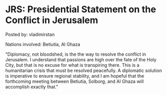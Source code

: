 # JRS: Presidential Statement on the Conflict in Jerusalem

Posted by: vladimirstan

Nations involved: Betiutia, Al Ghaza

"Diplomacy, not bloodshed, is the the way to resolve the conflict in Jerusalem.  I understand that passions are high over the fate of the Holy City, but that is no excuse for what is transpiring there. This is a humanitarian crisis that must be resolved peacefully. A diplomatic solution is imperative to ensure regional stability, and I am hopeful that the forthcoming meeting between Betiutia, Solborg, and Al Ghaza will accomplish exactly that."